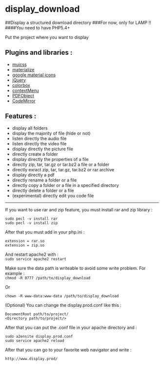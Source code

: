# display_download
##Display a structured download directory
###For now, only for LAMP !!
####You need to have PHP5.4+
  
Put the project where you want to display  

Plugins and libraries :  
---------------------
* [muicss](https://www.muicss.com/)
* [materialize](http://materializecss.com/)
* [google material icons](https://design.google.com/icons/)
* [jQuery](https://jquery.com/)
* [colorbox](http://www.jacklmoore.com/colorbox/)
* [contextMenu](http://swisnl.github.io/jQuery-contextMenu/)
* [PDFObject](http://pdfobject.com/)
* [CodeMirror](https://codemirror.net/)

Features :  
--------
* display all folders
* display the majority of file (hide or not)
* listen directly the audio file
* listen directly the video file
* display directly the picture file
* directly create a folder
* display directly the properties of a file
* directly zip, tar, tar.gz or tar.bz2 a file or a folder
* directly exract zip, tar, tar.gz, tar.bz2 or rar archive
* display directly a pdf
* directly rename a folder or a file
* directly copy a folder or a file in a specified directory
* directly delete a folder or a file
* (experimental) directly edit you code file  

------------------------------------------------------------  

If you want to use rar and zip feature, you must install rar and zip library :  
```
sudo pecl -v install rar
sudo pecl -v install zip
```

After that you must add in your php.ini :  
```
extension = rar.so
extension = zip.so
```

And restart apache2 with :  
```sudo service apache2 restart```

Make sure the data path is writeable to avoid some write problem. For example :  
```chmod -R 0777 /path/to/display_download ```  

Or  

```chown -R www-data:www-data /path/to/display_download ```

(Optional) You can change the display.prod.conf like this :  
```
DocumentRoot path/to/project/
<Directory path/to/project/>
```

After that you can put the .conf file in your apache directory and :  
```
sudo a2ensite display.prod.conf
sudo service apache2 reload
```
  
After that you can go to your favorite web navigator and write :


    http://www.display.prod/